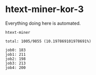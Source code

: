 # htext-miner-kor-3

Everything doing here is automated.

```
htext-miner

total: 1005/9855 (10.197869101978691%)

job0: 183
job1: 211
job2: 198
job3: 213
job4: 200
```